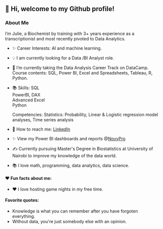 ## 👋 Hi, welcome to my Github profile!

### About Me
 

  I’m Julie, a Biochemist by training with 3+ years experience as a transcriptionist and most recently pivoted to Data Analytics.
  
  - ✨ Career Interests: AI and machine learning.

- 💡 I am currently looking for a Data /BI Analyst role.
- 🌱 I’m currently taking the Data Analysis Career Track on DataCamp. Course contents: SQL, Power BI, Excel and Spreadsheets, Tableau, R, Python.

- 📚 Skills: SQL             
                PowerBI, DAX             
                Advanced Excel            
                Python
            
     Competencies:
            Statistics: Probability, Linear & Logistic regression model analyses, Time series analysis
            
- 👋 How to reach me: [LinkedIn](https://www.linkedin.com/in/julie-analytics/)
- ✨ View my Power BI dashboards and reports @[NovyPro](https://www.novypro.com/profile_projects/julie-anyango-odhiambo)

- ✍️ Currently pursuing Master's Degree in Biostatistics at University of Nairobi to improve my knowledge of the data world.
- 📚 I love math, programming, data analytics, data science.

#### ❤️ Fun facts about me:

- ❤️ I love hosting game nights in my free time.

#### Favorite quotes:
- Knowledge is what you can remember after you have forgoten everything.
- Without data, you're just somebody else with an opinion.

 
<!---
Julie-Odhiambo/Julie-Odhiambo is a ✨ special ✨ repository because its `README.md` (this file) appears on your GitHub profile.
You can click the Preview link to take a look at your changes.
--->
